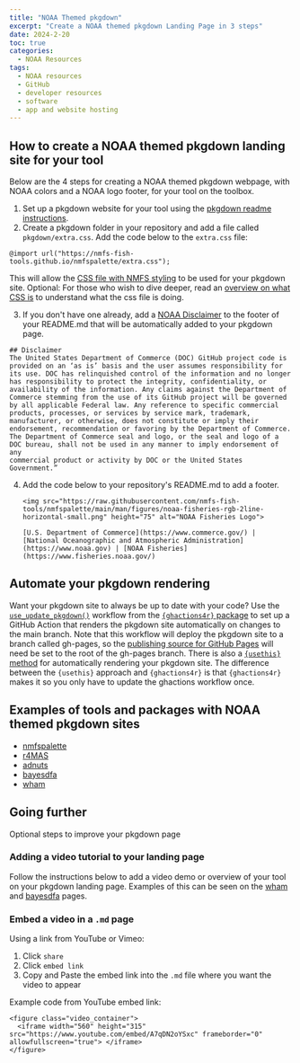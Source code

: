 ```yaml
---
title: "NOAA Themed pkgdown"
excerpt: "Create a NOAA themed pkgdown Landing Page in 3 steps"
date: 2024-2-20
toc: true
categories:
  - NOAA Resources
tags:
  - NOAA resources
  - GitHub
  - developer resources
  - software
  - app and website hosting
---
```


## How to create a NOAA themed pkgdown landing site for your tool

Below are the 4 steps for creating a NOAA themed pkgdown webpage, with NOAA colors and a NOAA logo footer, for your tool on the toolbox.

1. Set up a pkgdown website for your tool using the [pkgdown readme instructions](https://pkgdown.r-lib.org/).
2. Create a pkgdown folder in your repository and add a file called `pkgdown/extra.css`. Add the code below to the `extra.css` file:
  ```
  @import url("https://nmfs-fish-tools.github.io/nmfspalette/extra.css");
  ```
This will allow the [CSS file with NMFS styling](https://nmfs-fish-tools.github.io/nmfspalette/extra.css) to be used for your pkgdown site. Optional: For those who wish to dive deeper, read an [overview on what CSS is](https://developer.mozilla.org/en-US/docs/Learn/CSS/First_steps/What_is_CSS) to understand what the css file is doing.

3. If you don't have one already, add a [NOAA Disclaimer](https://raw.githubusercontent.com/nmfs-fish-tools/Resources/master/Disclaimer.md) to the footer of your README.md that will be automatically added to your pkgdown page.
  ```
  ## Disclaimer
  The United States Department of Commerce (DOC) GitHub project code is
  provided on an ‘as is’ basis and the user assumes responsibility for 
  its use. DOC has relinquished control of the information and no longer
  has responsibility to protect the integrity, confidentiality, or 
  availability of the information. Any claims against the Department of
  Commerce stemming from the use of its GitHub project will be governed
  by all applicable Federal law. Any reference to specific commercial 
  products, processes, or services by service mark, trademark, 
  manufacturer, or otherwise, does not constitute or imply their 
  endorsement, recommendation or favoring by the Department of Commerce.
  The Department of Commerce seal and logo, or the seal and logo of a 
  DOC bureau, shall not be used in any manner to imply endorsement of any
  commercial product or activity by DOC or the United States Government.”
  ```

4. Add the code below to your repository's README.md to add a footer.

    ```
    <img src="https://raw.githubusercontent.com/nmfs-fish-tools/nmfspalette/main/man/figures/noaa-fisheries-rgb-2line-horizontal-small.png" height="75" alt="NOAA Fisheries Logo">

    [U.S. Department of Commerce](https://www.commerce.gov/) | [National Oceanographic and Atmospheric Administration](https://www.noaa.gov) | [NOAA Fisheries](https://www.fisheries.noaa.gov/)
    ```

## Automate your pkgdown rendering

Want your pkgdown site to always be up to date with your code? Use the [`use_update_pkgdown()`](https://nmfs-fish-tools.github.io/ghactions4r/reference/use_update_pkgdown.html) workflow from the [`{ghactions4r}` package](https://nmfs-fish-tools.github.io/ghactions4r/) to set up a GitHub Action that renders the pkgdown site automatically on changes to the main branch. Note that this workflow will deploy the pkgdown site to a branch called gh-pages, so the [publishing source for GitHub Pages](https://docs.github.com/en/pages/getting-started-with-github-pages/configuring-a-publishing-source-for-your-github-pages-site) will need be set to the root of the gh-pages branch. There is also a [`{usethis}` method](https://usethis.r-lib.org/reference/use_pkgdown.html) for automatically rendering your pkgdown site. The difference between the `{usethis}` approach and `{ghactions4r}` is that `{ghactions4r}` makes it so you only have to update the ghactions workflow once. 

## Examples of tools and packages with NOAA themed pkgdown sites

- [nmfspalette](https://nmfs-fish-tools.github.io/nmfspalette/)
- [r4MAS](https://nmfs-fish-tools.github.io/r4MAS/)
- [adnuts](https://cole-monnahan-noaa.github.io/adnuts/)
- [bayesdfa](https://fate-ewi.github.io/bayesdfa/)
- [wham](https://timjmiller.github.io/wham/)

## Going further

Optional steps to improve your pkgdown page

### Adding a video tutorial to your landing page

Follow the instructions below to add a video demo or overview of your tool on your pkgdown landing page. Examples of this can be seen on the [wham](https://timjmiller.github.io/wham/) and [bayesdfa](https://fate-ewi.github.io/bayesdfa/) pages. 

### Embed a video in a `.md` page

Using a link from YouTube or Vimeo:
1. Click `share`
2. Click `embed link`
3. Copy and Paste the embed link into the `.md` file where you want the video to appear

Example code from YouTube embed link:
```
<figure class="video_container">
  <iframe width="560" height="315" src="https://www.youtube.com/embed/A7qDN2oYSxc" frameborder="0" allowfullscreen="true"> </iframe>
</figure>
```



